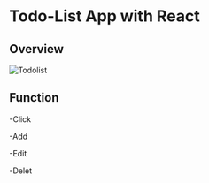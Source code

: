 # Todo-List App with React
## Overview
![Todolist](https://user-images.githubusercontent.com/8447473/93709634-e0e3a100-fb93-11ea-8fb6-d02e833f572a.gif)

## Function

-Click 

-Add 

-Edit 

-Delet
 
